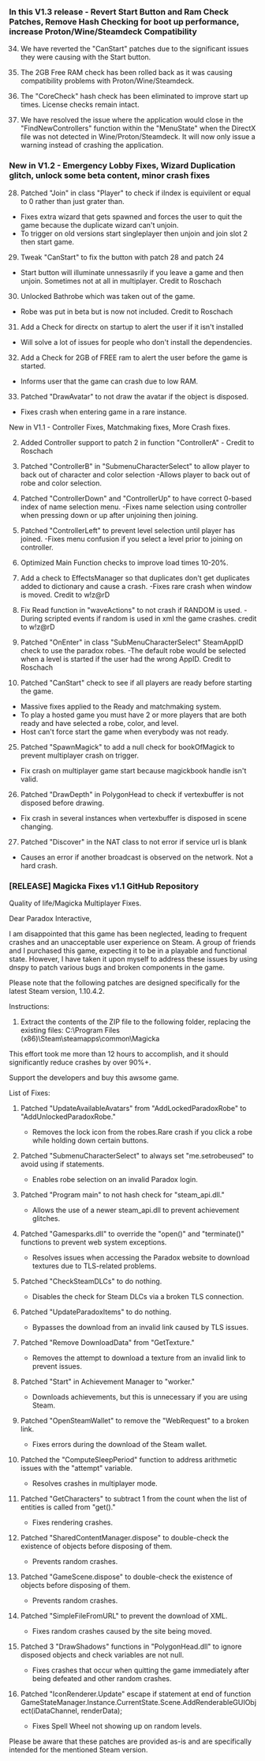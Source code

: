 ### In this V1.3 release - Revert Start Button and Ram Check Patches, Remove Hash Checking for boot up performance, increase Proton/Wine/Steamdeck Compatibility

34. We have reverted the "CanStart" patches due to the significant issues they were causing with the Start button.

35. The 2GB Free RAM check has been rolled back as it was causing compatibility problems with Proton/Wine/Steamdeck.

36. The "CoreCheck" hash check has been eliminated to improve start up times. License checks remain intact.

37. We have resolved the issue where the application would close in the "FindNewControllers" function within the "MenuState" when the DirectX file was not detected in Wine/Proton/Steamdeck. 
It will now only issue a warning instead of crashing the application.



### New in V1.2 - Emergency Lobby Fixes, Wizard Duplication glitch, unlock some beta content, minor crash fixes

28. Patched "Join" in class "Player" to check if iIndex is equivilent or equal to 0 rather than just grater than.
   - Fixes extra wizard that gets spawned and forces the user to quit the game because the duplicate wizard can't unjoin.
   - To trigger on old versions start singleplayer then unjoin and join slot 2 then start game.

29. Tweak "CanStart" to fix the button with patch 28 and patch 24
   - Start button will illuminate unnessasrily if you leave a game and then unjoin. Sometimes not at all in multiplayer. Credit to Roschach

30. Unlocked Bathrobe which was taken out of the game.
   - Robe was put in beta but is now not included. Credit to Roschach

31. Add a Check for directx on startup to alert the user if it isn't installed
   - Will solve a lot of issues for people who don't install the dependencies.

32. Add a Check for 2GB of FREE ram to alert the user before the game is started.
   - Informs user that the game can crash due to low RAM.

33. Patched "DrawAvatar" to not draw the avatar if the object is disposed.
   - Fixes crash when entering game in a rare instance.

New in V1.1 - Controller Fixes, Matchmaking fixes, More Crash fixes.

2. Added Controller support to patch 2 in function "ControllerA" - Credit to Roschach

17. Patched "ControllerB" in "SubmenuCharacterSelect" to allow player to back out of character and color selection
    -Allows player to back out of robe and color selection. 

18. Patched "ControllerDown" and "ControllerUp" to have correct 0-based index of name selection menu.
    -Fixes name selection using controller when pressing down or up after unjoining then joining.

19. Patched "ControllerLeft" to prevent level selection until player has joined.
    -Fixes menu confusion if you select a level prior to joining on controller.

20. Optimized Main Function checks to improve load times 10-20%.

21. Add a check to EffectsManager so that duplicates don't get duplicates added to dictionary and cause a crash.
    -Fixes rare crash when window is moved. Credit to  w!z@rD

22. Fix Read function in "waveActions" to not crash if RANDOM is used.
    -During scripted events if random is used in xml the game crashes. credit to w!z@rD

23. Patched "OnEnter"  in class "SubMenuCharacterSelect" SteamAppID check to use the paradox robes.
   -The default robe would be selected when a level is started if the user had the wrong AppID. Credit to Roschach

24. Patched "CanStart" check to see if all players are ready before starting the game.
   - Massive fixes applied to the Ready and matchmaking system.
   - To play a hosted game you must have 2 or more players that are both ready and have selected a robe, color, and level.
   - Host can't force start the game when everybody was not ready.

25. Patched "SpawnMagick" to add a null check for bookOfMagick to prevent multiplayer crash on trigger.
   - Fix crash on multiplayer game start because magickbook handle isn't valid.

26. Patched "DrawDepth" in PolygonHead to check if vertexbuffer is not disposed before drawing.
   - Fix crash in several instances when vertexbuffer  is disposed in scene changing.

27. Patched "Discover" in the NAT class to not error if service url is blank
   - Causes an error if another broadcast is observed on the network. Not a hard crash.


### [RELEASE] Magicka Fixes v1.1 GitHub Repository

Quality of life/Magicka Multiplayer Fixes.

Dear Paradox Interactive,

I am disappointed that this game has been neglected, leading to frequent crashes and an unacceptable user experience on Steam. A group of friends and I purchased this game, expecting it to be in a playable and functional state. However, I have taken it upon myself to address these issues by using dnspy to patch various bugs and broken components in the game.

Please note that the following patches are designed specifically for the latest Steam version, 1.10.4.2.

Instructions:

1. Extract the contents of the ZIP file to the following folder, replacing the existing files:
   C:\Program Files (x86)\Steam\steamapps\common\Magicka

This effort took me more than 12 hours to accomplish, and it should significantly reduce crashes by over 90%+.

Support the developers and buy this awsome game.

List of Fixes:

1. Patched "UpdateAvailableAvatars" from "AddLockedParadoxRobe" to "AddUnlockedParadoxRobe."
   - Removes the lock icon from the robes.Rare crash if you click a robe while holding down certain buttons.

2. Patched "SubmenuCharacterSelect" to always set "me.setrobeused" to avoid using if statements.
   - Enables robe selection on an invalid Paradox login.
   

3. Patched "Program main" to  not hash check for "steam_api.dll."
   - Allows the use of a newer steam_api.dll to prevent achievement glitches.

4. Patched "Gamesparks.dll" to override the "open()" and "terminate()" functions to prevent web system exceptions.
   - Resolves issues when accessing the Paradox website to download textures due to TLS-related problems.

5. Patched "CheckSteamDLCs" to do nothing.
   - Disables the check for Steam DLCs via a broken TLS connection.

6. Patched "UpdateParadoxItems" to do nothing.
   - Bypasses the download from an invalid link caused by TLS issues.

7. Patched "Remove DownloadData" from "GetTexture."
   - Removes the attempt to download a texture from an invalid link to prevent issues.

8. Patched "Start" in Achievement Manager to "worker."
   - Downloads achievements, but this is unnecessary if you are using Steam.

9. Patched "OpenSteamWallet" to remove the "WebRequest" to a broken link.
   - Fixes errors during the download of the Steam wallet.

10. Patched the "ComputeSleepPeriod" function to address arithmetic issues with the "attempt" variable.
    - Resolves crashes in multiplayer mode.

11. Patched "GetCharacters" to subtract 1 from the count when the list of entities is called from "get()."
    - Fixes rendering crashes.

12. Patched "SharedContentManager.dispose" to double-check the existence of objects before disposing of them.
    - Prevents random crashes.

13. Patched "GameScene.dispose" to double-check the existence of objects before disposing of them.
    - Prevents random crashes.

14. Patched "SimpleFileFromURL" to prevent the download of XML.
    - Fixes random crashes caused by the site being moved.

15. Patched 3 "DrawShadows" functions in "PolygonHead.dll" to ignore disposed objects and check variables are not null.
    - Fixes crashes that occur when quitting the game immediately after being defeated and other random crashes.

16. Patched "IconRenderer.Update"  escape if statement at end of function GameStateManager.Instance.CurrentState.Scene.AddRenderableGUIObject(iDataChannel, renderData);
    - Fixes Spell Wheel not showing up on random levels.



Please be aware that these patches are provided as-is and are specifically intended for the mentioned Steam version.
